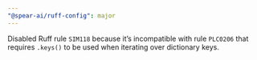 ```yaml
---
"@spear-ai/ruff-config": major
---
```


Disabled Ruff rule `SIM118` because it’s incompatible with rule `PLC0206` that requires `.keys()` to be used when iterating over dictionary keys.
